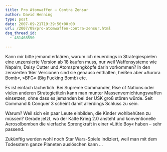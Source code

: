 ```yaml
---
title: Pro Atomwaffen – Contra Zensur
author: David Henning
type: post
date: 2007-09-21T19:39:56+00:00
url: /2007/09/pro-atomwaffen-contra-zensur.html
dsq_thread_id:
  - 481468550

---
```

Kann mir bitte jemand erklären, warum ich neuerdings in Strategiespielen eine unzensierte Version ab 18 kaufen muss, nur weil Waffensysteme wie Napalm, Daisy Cutter und Atomsprengköpfe darin vorkommen? In den zensierten 16er Versionen sind sie genauso enthalten, heißen aber »Aurora Bomb«, »BFG« (Big Fucking Bomb) etc.

Es ist einfach lächerlich. Bei Supreme Commander, Rise of Nations oder vielen anderen Strategietiteln kann man munter Massenvernichtungswaffen einsetzen, ohne dass es jemanden bei der USK groß stören würde. Seit Command & Conquer 3 scheint damit allerdings Schluss zu sein.

Warum? Weil sich ein paar Leute einbilden, die Kinder wohlbehüten zu müssen? Gerade jetzt, wo der Kalte Krieg 2.0 ansteht und konventionelle Aerosolbomben die vierfache Sprengkraft in einer »Little Boy« haben &#8211; sehr passend.

Zukünftig werden wohl noch Star Wars-Spiele indiziert, weil man mit dem Todesstern ganze Planeten auslöschen kann &#8230;